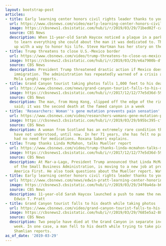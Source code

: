 ```yaml
---
layout: bootstrap-post
articles:
- title: Early learning center honors civil rights leader thanks to young activist
  url: https://www.cbsnews.com/video/early-learning-center-honors-civil-rights-leader-thanks-to-young-activist/
  image: https://cbsnews1.cbsistatic.com/hub/i/r/2019/03/29/71bed02f-cab5-41db-920c-b280502a8db5/thumbnail/1200x630/ce1394353116c69ec10df9b5deed3ebf/0329-en-otr-edwinpratt-hartman-1817409-640x360.jpg
  source: CBS News
  description: When 11-year-old Sarah Haycox noticed a plaque in a park, she decided
    to learn everything she could about the man it was dedicated to. Then she came
    up with a way to honor his life. Steve Hartman has her story on the road.
- title: Trump threatens to close U.S.-Mexico border
  url: https://www.cbsnews.com/video/trump-threatens-to-close-us-mexico-border-next-week/
  image: https://cbsnews2.cbsistatic.com/hub/i/r/2019/03/29/e6a7900b-df4a-4edd-b392-056bda1f6453/thumbnail/1200x630/6bd44a12af08e5489078105ad2fb8e6d/0329-en-trumpborder-lenghi-1817349-640x360.jpg
  source: CBS News
  description: President Trump threatened drastic action if Mexico does not stop illegal
    immigration. The administration has repeatedly warned of a crisis at the border.
    Mola Lenghi reports.
- title: Grand Canyon tourist taking photos falls 1,000 feet to his death
  url: https://www.cbsnews.com/news/grand-canyon-tourist-falls-to-his-death-while-taking-photos-2019-03-29/
  image: https://cbsnews1.cbsistatic.com/hub/i/r/2017/12/12/77e5d36d-5915-46ce-b496-218c87d98c5d/thumbnail/1200x630/15dcb72c6fdec4125306ed9638345480/cbsnews-1600x900.jpg
  source: CBS News
  description: The man, from Hong Kong, slipped off the edge of the rim, officials
    said; it was the second death at the famed canyon in a week
- title: 'Researchers: Woman''s gene mutation prevents pain sensation'
  url: https://www.cbsnews.com/video/researchers-womans-gene-mutation-prevents-pain-sensation/
  image: https://cbsnews3.cbsistatic.com/hub/i/r/2019/03/29/b95bc395-cfe2-4765-baad-9e973fc30736/thumbnail/1200x630/548c32310a0b16372b1665b5911b086f/0329-en-nopain-saberi-1817395-640x360.jpg
  source: CBS News
  description: A woman from Scotland has an extremely rare condition that doctors
    have not understood, until now. In her 71 years, she has felt no pain, and has
    had no need for medications. Roxana Saberi explains.
- title: Trump thanks Linda McMahon, talks Mueller report
  url: https://www.cbsnews.com/video/trump-thanks-linda-mcmahon-talks-mueller-report/
  image: https://cbsnews1.cbsistatic.com/hub/i/r/2017/12/12/77e5d36d-5915-46ce-b496-218c87d98c5d/thumbnail/1200x630/15dcb72c6fdec4125306ed9638345480/cbsnews-1600x900.jpg
  source: CBS News
  description: At Mar-a-Lago, President Trump announced that Linda McMahon, the head
    of the Small Business Administration, is moving to a new job at pro-Trump PAC
    America First. He also took questions about the Mueller report. Watch his remarks.
- title: Early learning center honors civil rights leader thanks to young activist
  url: https://www.cbsnews.com/news/edwin-pratt-learning-center-honoring-a-civil-rights-leader-open-thanks-to-an-11-year-old-activist-sarah-haycox/
  image: https://cbsnews3.cbsistatic.com/hub/i/r/2019/03/29/34f0a4da-b613-4731-81bd-328d1a0184d9/thumbnail/1200x630g3/78aacca721a3d2e431945f5097efad75/30324314-15279576950-r-1.jpg
  source: CBS News
  description: 11-year-old Sarah Haycox launched a push to name the new building after
    Edwin T. Pratt
- title: Grand Canyon tourist falls to his death while taking photos
  url: https://www.cbsnews.com/video/grand-canyon-tourist-falls-to-his-death-while-taking-photos/
  image: https://cbsnews2.cbsistatic.com/hub/i/r/2019/03/29/7685e5a2-8886-42b7-b847-78dc7daea13f/thumbnail/1200x630/c2cdc19556c7b39da1cfc59c2e6750d6/0329-en-grandcanyon-shamlian-1817382-640x360.jpg
  source: CBS News
  description: Two people have died at the Grand Canyon in separate incidents this
    week. In one case, a man fell to his death while trying to take pictures. Janet
    Shamlian reports.
as_of_date: '2019-03-29'
---
```



